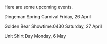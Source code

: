 Here are some upcoming events.

Dingeman Spring Carnival
Friday, 26 April

Golden Bear Showtime:0430
Saturday, 27 April

Unit Shirt Day
Monday, 6 May
